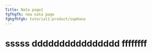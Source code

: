 ```yaml
---
Title: Nata page1
fgfhgfh: new nata page
fghgfhfgh: tutorial1:product/sapHana
---
```

# sssss dddddddddddddddd ffffffff
